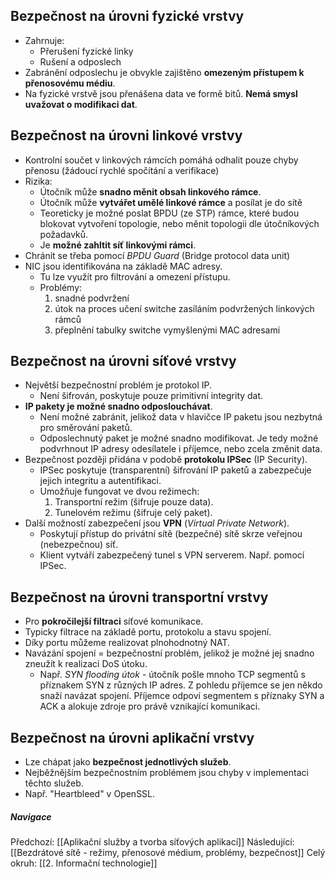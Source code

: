 ## Bezpečnost na úrovni fyzické vrstvy
- Zahrnuje:
	- Přerušení fyzické linky
	- Rušení a odposlech
- Zabránění odposlechu je obvykle zajištěno **omezeným přístupem k přenosovému médiu**.
- Na fyzické vrstvě jsou přenášena data ve formě bitů. **Nemá smysl uvažovat o modifikaci dat**.

## Bezpečnost na úrovni linkové vrstvy
- Kontrolní součet v linkových rámcích pomáhá odhalit pouze chyby přenosu (žádoucí rychlé spočítání a verifikace)
- Rizika:
	- Útočník může **snadno měnit obsah linkového rámce**. 
	- Útočník může **vytvářet umělé linkové rámce** a posílat je do sítě
	- Teoreticky je možné poslat BPDU (ze STP) rámce, které budou blokovat vytvoření topologie, nebo měnit topologii dle útočníkových požadavků.
	- Je **možné zahltit síť linkovými rámci**.
- Chránit se třeba pomocí *BPDU Guard* (Bridge protocol data unit)
- NIC jsou identifikována na základě MAC adresy.
	- Tu lze využít pro filtrování a omezení přístupu.
	- Problémy: 
		1) snadné podvržení
		2) útok na proces učení switche zasíláním podvržených linkových rámců
		3) přeplnění tabulky switche vymyšlenými MAC adresami

## Bezpečnost na úrovni síťové vrstvy
- Největší bezpečnostní problém je protokol IP.
	- Není šifrován, poskytuje pouze primitivní integrity dat.
- **IP pakety je možné snadno odposlouchávat**.
	- Není možné zabránit, jelikož data v hlavičce IP paketu jsou nezbytná pro směrování paketů.
	- Odposlechnutý paket je možné snadno modifikovat. Je tedy možné podvrhnout IP adresy odesílatele i příjemce, nebo zcela změnit data.
- Bezpečnost později přidána v podobě **protokolu IPSec** (IP Security).
	- IPSec poskytuje (transparentní) šifrování IP paketů a zabezpečuje jejich integritu a autentifikaci.
	- Umožňuje fungovat ve dvou režimech:
		1) Transportní režim (šifruje pouze data).
		2) Tunelovém režimu (šifruje celý paket).
- Další možností zabezpečení jsou **VPN** (*Virtual Private Network*).
	- Poskytují přístup do privátní sítě (bezpečné) sítě skrze veřejnou (nebezpečnou) síť.
	- Klient vytváří zabezpečený tunel s VPN serverem. Např. pomocí IPSec.

## Bezpečnost na úrovni transportní vrstvy
- Pro **pokročilejší filtraci** síťové komunikace.
- Typicky filtrace na základě portu, protokolu a stavu spojení.
- Díky portu můžeme realizovat plnohodnotný NAT.
- Navázání spojení = bezpečnostní problém, jelikož je možné jej snadno zneužít k realizaci DoS útoku.
	- Např. *SYN flooding útok* - útočník pošle mnoho TCP segmentů s příznakem SYN z různých IP adres. Z pohledu příjemce se jen někdo snaží navázat spojení. Příjemce odpoví segmentem s příznaky SYN a ACK a alokuje zdroje pro právě vznikající komunikaci.

## Bezpečnost na úrovni aplikační vrstvy
- Lze chápat jako **bezpečnost jednotlivých služeb**.
- Nejběžnějším bezpečnostním problémem jsou chyby v implementaci těchto služeb.
- Např. "Heartbleed" v OpenSSL.

##### Navigace
Předchozí:  [[Aplikační služby a tvorba síťových aplikací]]
Následující: [[Bezdrátové sítě - režimy, přenosové médium, problémy, bezpečnost]]
Celý okruh: [[2. Informační technologie]]